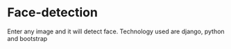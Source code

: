 # Face-detection
Enter any image and it will detect face.
Technology used are django, python and bootstrap
